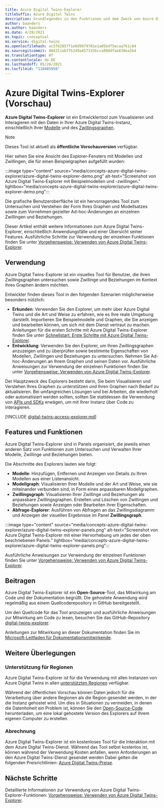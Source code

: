```yaml
---
title: Azure Digital Twins-Explorer
titleSuffix: Azure Digital Twins
description: Grundlegendes zu den Funktionen und dem Zweck von Azure Digital Twins-Explorer
author: baanders
ms.author: baanders
ms.date: 4/28/2021
ms.topic: conceptual
ms.service: digital-twins
ms.openlocfilehash: ac5f42857f1e0d9979701e1a05bdf5ecaa761c84
ms.sourcegitcommit: 80d311abffb2d9a457333bcca898dfae830ea1b4
ms.translationtype: HT
ms.contentlocale: de-DE
ms.lasthandoff: 05/26/2021
ms.locfileid: "110485950"
---
```

# <a name="azure-digital-twins-explorer-preview"></a>Azure Digital Twins-Explorer (Vorschau)

**Azure Digital Twins-Explorer** ist ein Entwicklertool zum Visualisieren und Interagieren mit den Daten in Ihrer Azure Digital Twins-Instanz, einschließlich Ihrer [Modelle](concepts-models.md) und des [Zwillingsgraphen](concepts-twins-graph.md). 

>[!NOTE]
>Dieses Tool ist aktuell als **öffentliche Vorschauversion** verfügbar.

Hier sehen Sie eine Ansicht des Explorer-Fensters mit Modellen und Zwillingen, die für einen Beispielgraphen aufgefüllt wurden:

:::image type="content" source="media/concepts-azure-digital-twins-explorer/azure-digital-twins-explorer-demo.png" alt-text="Screenshot von Azure Digital Twins-Explorer mit Beispielmodellen und -zwillingen." lightbox="media/concepts-azure-digital-twins-explorer/azure-digital-twins-explorer-demo.png":::

Die grafische Benutzeroberfläche ist ein hervorragendes Tool zum Untersuchen und Verstehen der Form Ihres Graphen und Modellsatzes sowie zum Vornehmen gezielter Ad-hoc-Änderungen an einzelnen Zwillingen und Beziehungen.

Dieser Artikel enthält weitere Informationen zum Azure Digital Twins-Explorer, einschließlich Anwendungsfälle und einer Übersicht seiner Features. Ausführliche Schritte zur Verwendung der einzelnen Funktionen finden Sie unter [Vorgehensweise: Verwenden von Azure Digital Twins-Explorer](how-to-use-azure-digital-twins-explorer.md).

## <a name="when-to-use"></a>Verwendung

Azure Digital Twins-Explorer ist ein visuelles Tool für Benutzer, die ihren Zwillingsgraphen untersuchen sowie Zwillinge und Beziehungen im Kontext ihres Graphen ändern möchten.

Entwickler finden dieses Tool in den folgenden Szenarien möglicherweise besonders nützlich:
* **Erkunden**: Verwenden Sie den Explorer, um mehr über Azure Digital Twins und die Art und Weise zu erfahren, wie es Ihre reale Umgebung darstellt. Importieren Sie Beispielmodelle und Graphen, die Sie anzeigen und bearbeiten können, um sich mit dem Dienst vertraut zu machen. Anleitungen für die ersten Schritte mit Azure Digital Twins-Explorer finden Sie unter [Schnellstart: Erste Schritte mit Azure Digital Twins-Explorer](quickstart-azure-digital-twins-explorer.md).
* **Entwicklung**: Verwenden Sie den Explorer, um Ihren Zwillingsgraphen anzuzeigen und zu überprüfen sowie bestimmte Eigenschaften von Modellen, Zwillingen und Beziehungen zu untersuchen. Nehmen Sie Ad-hoc-Änderungen an Ihrem Graphen und seinen Daten vor. Ausführliche Anweisungen zur Verwendung der einzelnen Funktionen finden Sie unter [Vorgehensweise: Verwenden von Azure Digital Twins-Explorer](how-to-use-azure-digital-twins-explorer.md). 

Der Hauptzweck des Explorers besteht darin, Sie beim Visualisieren und Verstehen Ihres Graphen zu unterstützen und Ihren Graphen nach Bedarf zu aktualisieren. Bei umfangreichen Lösungen und bei Arbeiten, die wiederholt oder automatisiert werden sollten, sollten Sie stattdessen die Verwendung von [APIs und SDKs](how-to-use-apis-sdks.md) erwägen, um mit Ihrer Instanz über Code zu interagieren.

[!INCLUDE [digital-twins-access-explorer.md](../../includes/digital-twins-access-explorer.md)]

## <a name="features-and-capabilities"></a>Features und Funktionen

Azure Digital Twins-Explorer sind in Panels organisiert, die jeweils einen anderen Satz von Funktionen zum Untersuchen und Verwalten Ihrer Modelle, Zwillinge und Beziehungen bieten.

Die Abschnitte des Explorers lauten wie folgt:
* **Modelle**: Hinzufügen, Entfernen und Anzeigen von Details zu Ihren Modellen aus einer Listenansicht.
* **Modellgraph**: Visualisieren Ihrer Modelle und der Art und Weise, wie sie miteinander verbunden sind, in Form eines anpassbaren Modellgraphen.
* **Zwillingsgraph**: Visualisieren Ihrer Zwillinge und Beziehungen als anpassbare Zwillingsgraphen. Erstellen und Löschen von Zwillingen und Beziehungen sowie Anzeigen oder Bearbeiten ihrer Eigenschaften.
* **Abfrage-Explorer**: Ausführen von Abfragen an das Zwillingsdiagramm und Anzeigen der visuellen Ergebnisse im Panel **Zwillingsgraph**.

:::image type="content" source="media/concepts-azure-digital-twins-explorer/azure-digital-twins-explorer-panels.png" alt-text="Screenshot von Azure Digital Twins-Explorer mit einer Hervorhebung um jedes der oben beschriebenen Panels." lightbox="media/concepts-azure-digital-twins-explorer/azure-digital-twins-explorer-panels.png":::

Ausführliche Anweisungen zur Verwendung der einzelnen Funktionen finden Sie unter [Vorgehensweise: Verwenden von Azure Digital Twins-Explorer](how-to-use-azure-digital-twins-explorer.md). 

## <a name="how-to-contribute"></a>Beitragen

Azure Digital Twins-Explorer ist ein **Open-Source**-Tool, das Mitwirkung am Code und der Dokumentation begrüßt. Die gehostete Anwendung wird regelmäßig aus einem Quellcoderepository in GitHub bereitgestellt.

Um den Quellcode für das Tool anzuzeigen und ausführliche Anweisungen zur Mitwirkung am Code zu lesen, besuchen Sie das GitHub-Repository [digital-twins-explorer](https://github.com/Azure-Samples/digital-twins-explorer).

Anleitungen zur Mitwirkung an dieser Dokumentation finden Sie im [Microsoft-Leitfaden für Dokumentationsmitwirkende](/contribute/).

## <a name="other-considerations"></a>Weitere Überlegungen

### <a name="region-support"></a>Unterstützung für Regionen

Azure Digital Twins-Explorer ist für die Verwendung mit allen Instanzen von Azure Digital Twins in allen [unterstützten Regionen](https://azure.microsoft.com/global-infrastructure/services/?products=digital-twins) verfügbar.

Während der öffentlichen Vorschau können Daten jedoch für die Verarbeitung über andere Regionen als die Region gesendet werden, in der die Instanz gehostet wird. Um dies in Situationen zu vermeiden, in denen die Datenhoheit ein Problem ist, können Sie den [Open-Source-Code](#how-to-contribute) herunterladen, um eine lokal gehostete Version des Explorers auf Ihrem eigenen Computer zu erstellen.

### <a name="billing"></a>Abrechnung

Azure Digital Twins-Explorer ist ein kostenloses Tool für die Interaktion mit dem Azure Digital Twins-Dienst. Während das Tool selbst kostenlos ist, können während der Verwendung Kosten anfallen, wenn Anforderungen an den Azure Digital Twins-Dienst gesendet werden Dabei gelten die folgenden Preisrichtlinien: [Azure Digital Twins-Preise](https://azure.microsoft.com/pricing/details/digital-twins/).

## <a name="next-steps"></a>Nächste Schritte 

Detaillierte Informationen zur Verwendung von Azure Digital Twins-Explorer-Funktionen: [Vorgehensweise: Verwenden von Azure Digital Twins-Explorer](how-to-use-azure-digital-twins-explorer.md).